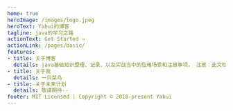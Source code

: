 ```yaml
---
home: true
heroImage: /images/logo.jpeg
heroText: Yahui的博客
tagline: java的学习之路
actionText: Get Started →
actionLink: /pages/basic/
features:
- title: 关于博客
  details: java基础知识整理、记录、以及实战当中的应用场景和注意事项， 注意：此文档仅限交流学习使用
- title: 关于我
  details: 一只菜鸟
- title: 关于未来计划
  details: 敬请期待--
footer: MIT Licensed | Copyright © 2018-present Yahui
---
```



<style>
.home .hero img {
    width: 150px;
    height: 150px;
    border-radius: 50%;
}

</style>
